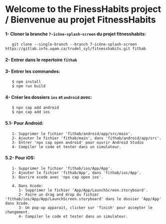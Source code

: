 # Welcome to the FinessHabits project / Bienvenue au projet FitnessHabits

#### 1- Cloner la branche `7-icône-splash-screen` du projet fitnesshabits:  
```
   git clone --single-branch --branch 7-icône-splash-screen https://gitlab.info.uqam.ca/trudel_syl/fitnesshabits.git fithab
```

#### 2- Entrer dans le repertoire `fithab`

#### 3- Entrer les commandes:
```
   $ npm install
   $ npm run build  
```

#### 4- Créer les dossiers `ios` et `android` avec:
```
   $ npx cap add android 
   $ npx cap add ios      
```

#### 5.1- Pour Android:
```
   1- Supprimer le fichier 'fithab/android/app/src/main'. 
   2- Ajouter le fichier 'fithab/main', dans 'fithab/android/app/src'.  
   3- Entrer 'npx cap open android' pour ouvrir Android Studio
   4- Compiler le code et tester dans un simulateur.  
```

#### 5.2- Pour iOS:
```
   1- Supprimer le fichier 'fithab/ios/App/App'.  
   2- Ajouter le fichier 'fithab/App', dans 'fithab/ios/App'.  
   3- Ouvrire xcode avec 'npx cap open ios'.  

   4. Dans Xcode:
      1- Supprimer le fichier 'App/App/LaunchScreen.storyboard'.
      2- Faire un drag and drop du fichier 'fithab/ios/App/App/LaunchScreen.storyboard' dans le dossier 'App/App' dans Xcode.
      3- Un pop-up apparait, clicker sur 'finish' pour accepter le changement.  
      4- Compiler le code et tester dans un simulateur.  
```





